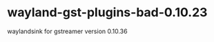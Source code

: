 wayland-gst-plugins-bad-0.10.23
===============================

waylandsink for gstreamer version 0.10.36
